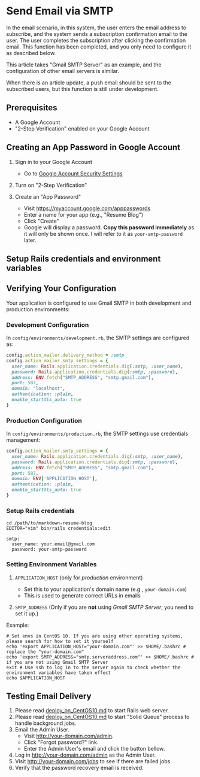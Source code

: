 # Send Email via SMTP

In the email scenario, in this system, the user enters the email address to subscribe, and the system sends a subscription confirmation email to the user. The user completes the subscription after clicking the confirmation email. This function has been completed, and you only need to configure it as described below.

This article takes "Gmail SMTP Server" as an example, and the configuration of other email servers is similar.

When there is an article update, a push email should be sent to the subscribed users, but this function is still under development.

## Prerequisites

- A Google Account
- "2-Step Verification" enabled on your Google Account

## Creating an App Password in Google Account

1. Sign in to your Google Account
    - Go to [Google Account Security Settings](https://myaccount.google.com/security)

2. Turn on "2-Step Verification"

3. Create an "App Password"
    - Visit https://myaccount.google.com/apppasswords
    - Enter a name for your app (e.g., "Resume Blog")
    - Click "Create"
    - Google will display a password. **Copy this password immediately** as it will only be shown once. I will refer to it as `your-smtp-password` later.

## Setup Rails credentials and environment variables

## Verifying Your Configuration

Your application is configured to use Gmail SMTP in both development and production environments:

### Development Configuration

In `config/environments/development.rb`, the SMTP settings are configured as:

```ruby
config.action_mailer.delivery_method = :smtp
config.action_mailer.smtp_settings = {
  user_name: Rails.application.credentials.dig(:smtp, :user_name),
  password: Rails.application.credentials.dig(:smtp, :password),
  address: ENV.fetch("SMTP_ADDRESS", "smtp.gmail.com"),
  port: 587,
  domain: "localhost",
  authentication: :plain,
  enable_starttls_auto: true
}
```

### Production Configuration

In `config/environments/production.rb`, the SMTP settings use credentials management:

```ruby
config.action_mailer.smtp_settings = {
  user_name: Rails.application.credentials.dig(:smtp, :user_name),
  password: Rails.application.credentials.dig(:smtp, :password),
  address: ENV.fetch("SMTP_ADDRESS", "smtp.gmail.com"),
  port: 587,
  domain: ENV['APPLICATION_HOST'],
  authentication: :plain,
  enable_starttls_auto: true
}
```

### Setup Rails credentials

```shell
cd /path/to/markdown-resume-blog
EDITOR="vim" bin/rails credentials:edit
```

```
smtp:
  user_name: your.email@gmail.com
  password: your-smtp-password
```

### Setting Environment Variables

1. `APPLICATION_HOST` (only for *production* environment)
    - Set this to your application's domain name (e.g., `your-domain.com`)
    - This is used to generate correct URLs in emails

2. `SMTP_ADDRESS` (Only if you are **not** using *Gmail SMTP Server*, you need to set it up.)

Example:

```shell
# Set envs in CentOS 10. If you are using other operating systems, please search for how to set it yourself
echo 'export APPLICATION_HOST="your-domain.com"' >> $HOME/.bashrc # replace the "your-domain.com"
echo 'export SMTP_ADDRESS="smtp.serveraddress.com"' >> $HOME/.bashrc # if you are not using Gmail SMTP Server
exit # Use ssh to log in to the server again to check whether the environment variables have taken effect
echo $APPLICATION_HOST
```

## Testing Email Delivery

1. Please read [deploy_on_CentOS10.md](/docs/deploy/deploy_on_CentOS10.md) to start Rails web server.
2. Please read [deploy_on_CentOS10.md](/docs/deploy/deploy_on_CentOS10.md) to start "Solid Queue" process to handle background jobs.
3. Email the Admin User.
    - Visit http://your-domain.com/admin.
    - Click "Forgot password?" link.
    - Enter the Admin User's email and click the button bellow.
4. Log in http://your-domain.com/admin as the Admin User.
5. Visit http://your-domain.com/jobs to see if there are failed jobs.
6. Verify that the password recovery email is received.
